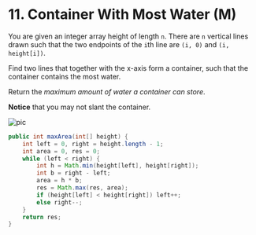 # 11. Container With Most Water (M)
You are given an integer array height of length ``n``. There are ``n`` vertical lines drawn such that the two endpoints of the ``i``th line are ``(i, 0)`` and ``(i, height[i])``.

Find two lines that together with the x-axis form a container, such that the container contains the most water.

Return the *maximum amount of water a container can store*.

**Notice** that you may not slant the container.

![pic](https://s3-lc-upload.s3.amazonaws.com/uploads/2018/07/17/question_11.jpg)

```java
public int maxArea(int[] height) {
    int left = 0, right = height.length - 1; 
    int area = 0, res = 0;
    while (left < right) {
        int h = Math.min(height[left], height[right]);
        int b = right - left;
        area = h * b;
        res = Math.max(res, area);
        if (height[left] < height[right]) left++;
        else right--;
    }
    return res;
}
```